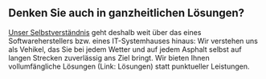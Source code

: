 ## Denken Sie auch in ganzheitlichen Lösungen?

[Unser Selbstverständnis](/welcome/about) geht deshalb weit über das eines Softwareherstellers bzw. eines IT-Systemhauses hinaus: Wir verstehen uns als Vehikel, das Sie bei jedem Wetter und auf jedem Asphalt selbst auf langen Strecken zuverlässig ans Ziel bringt. Wir bieten Ihnen vollumfängliche Lösungen (Link: Lösungen) statt punktueller Leistungen.
